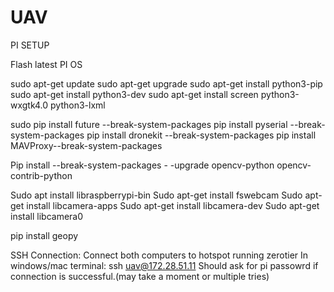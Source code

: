 # UAV

PI SETUP

Flash latest PI OS

sudo apt-get update
sudo apt-get upgrade
sudo apt-get install python3-pip
sudo apt-get install python3-dev
sudo apt-get install screen python3-wxgtk4.0 python3-lxml

sudo pip install future --break-system-packages
pip install pyserial --break-system-packages
pip install dronekit --break-system-packages
pip install MAVProxy--break-system-packages

Pip install --break-system-packages - -upgrade opencv-python opencv-contrib-python

Sudo apt install libraspberrypi-bin
Sudo apt-get install fswebcam 
Sudo apt-get install libcamera-apps
Sudo apt-get install libcamera-dev
Sudo apt-get install libcamera0

pip install geopy


SSH Connection:
Connect both computers to hotspot running zerotier
In windows/mac terminal:
ssh uav@172.28.51.11
Should ask for pi passowrd if connection is successful.(may take a moment or multiple tries)


